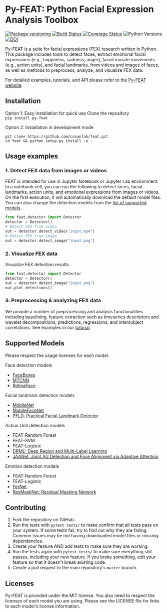 # Py-FEAT: Python Facial Expression Analysis Toolbox
[![Package versioning](https://img.shields.io/pypi/v/py-feat.svg)](https://pypi.org/project/py-feat/)
[![Build Status](https://api.travis-ci.org/cosanlab/py-feat.svg?branch=master)](https://travis-ci.org/cosanlab/py-feat/)
[![Coverage Status](https://coveralls.io/repos/github/cosanlab/py-feat/badge.svg?branch=master)](https://coveralls.io/github/cosanlab/py-feat?branch=master)
![Python Versions](https://img.shields.io/badge/python-3.6%20%7C%203.7%20%7C%203.8%20%7C%203.9-blue)
[![DOI](https://zenodo.org/badge/118517740.svg)](https://zenodo.org/badge/latestdoi/118517740)



Py-FEAT is a suite for facial expressions (FEX) research written in Python. This package includes tools to detect faces, extract emotional facial expressions (e.g., happiness, sadness, anger), facial muscle movements (e.g., action units), and facial landmarks, from videos and images of faces, as well as methods to preprocess, analyze, and visualize FEX data. 

For detailed examples, tutorials, and API please refer to the [Py-FEAT website](https://cosanlab.github.io/py-feat/). 

## Installation
Option 1: Easy installation for quick use
Clone the repository    
`pip install py-feat`  

Option 2: Installation in development mode
```
git clone https://github.com/cosanlab/feat.git
cd feat && python setup.py install -e . 
```

## Usage examples
### 1. Detect FEX data from images or videos
FEAT is intended for use in Jupyter Notebook or Jupyter Lab environment. In a notebook cell, you can run the following to detect faces, facial landmarks, action units, and emotional expressions from images or videos. On the first execution, it will automatically download the default model files. You can also change the detection models from the [list of supported models](https://cosanlab.github.io/feat/content/intro.html#available-models).

```python
from feat.detector import Detector
detector = Detector() 
# Detect FEX from video
out = detector.detect_video("input.mp4")
# Detect FEX from image
out = detector.detect_image("input.png")
```

### 2. Visualize FEX data
Visualize FEX detection results.
```python
from feat.detector import Detector
detector = Detector() 
out = detector.detect_image("input.png")
out.plot_detections()
```
### 3. Preprocessing & analyzing FEX data
We provide a number of preprocessing and analysis functionalities including baselining, feature extraction such as timeseries descriptors and wavelet decompositions, predictions, regressions, and intersubject correlations. See examples in our [tutorial](https://cosanlab.github.io/py-feat/content/analysis.html#). 

## Supported Models 
Please respect the usage licenses for each model.

Face detection models
- [FaceBoxes](https://github.com/zisianw/FaceBoxes.PyTorch)
- [MTCNN](https://github.com/ipazc/mtcnn)
- [RetinaFace](https://github.com/deepinsight/insightface/)

Facial landmark detection models
- [MobileNet](https://github.com/cunjian/pytorch_face_landmark)
- [MobileFaceNet](https://github.com/foamliu/MobileFaceNet)
- [PFLD: Practical Facial Landmark Detector](https://github.com/polarisZhao/PFLD-pytorch)

Action Unit detection models
- FEAT-Random Forest
- FEAT-SVM
- FEAT-Logistic
- [DRML: Deep Region and Multi-Label Learning](https://github.com/AlexHex7/DRML_pytorch)
- [JAANet: Joint AU Detection and Face Alignment via Adaptive Attention](https://github.com/ZhiwenShao/PyTorch-JAANet)

Emotion detection models 
- FEAT-Random Forest
- FEAT-Logistic
- [FerNet](https://www.kaggle.com/gauravsharma99/facial-emotion-recognition?select=fer2013)
- [ResMaskNet: Residual Masking Network](https://github.com/phamquiluan/ResidualMaskingNetwork)

## Contributing
1. Fork the repository on GitHub. 
2. Run the tests with `pytest tests/` to make confirm that all tests pass on your system. If some tests fail, try to find out why they are failing. Common issues may be not having downloaded model files or missing dependencies.
3. Create your feature AND add tests to make sure they are working. 
4. Run the tests again with `pytest tests/` to make sure everything still passes, including your new feature. If you broke something, edit your feature so that it doesn't break existing code. 
5. Create a pull request to the main repository's `master` branch.

## Licenses
Py-FEAT is provided under the MIT license. You also need to respect the licenses of each model you are using. Please see the LICENSE file for links to each model's license information. 